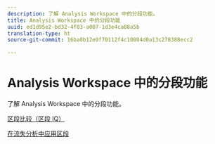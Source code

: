 ```yaml
---
description: 了解 Analysis Workspace 中的分段功能。
title: Analysis Workspace 中的分段功能
uuid: ed1d95e2-bd32-4f03-a007-1d3e4ca08a5b
translation-type: ht
source-git-commit: 16ba0b12e0f70112f4c10804d0a13c278388ecc2

---
```



# Analysis Workspace 中的分段功能

了解 Analysis Workspace 中的分段功能。

[区段比较（区段 IQ）](https://marketing.adobe.com/resources/help/zh_CN/analytics/analysis-workspace/segment-comparison.html)

[在流失分析中应用区段](https://marketing.adobe.com/resources/help/zh_CN/analytics/analysis-workspace/compare-segments-fallout.html)
